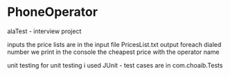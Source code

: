 # PhoneOperator
alaTest - interview project

inputs 
the price lists are in the input file PricesList.txt
output
foreach dialed number we print in the console the cheapest price with the operator name  

unit testing 
for unit testing i used JUnit - test cases are in com.choaib.Tests
